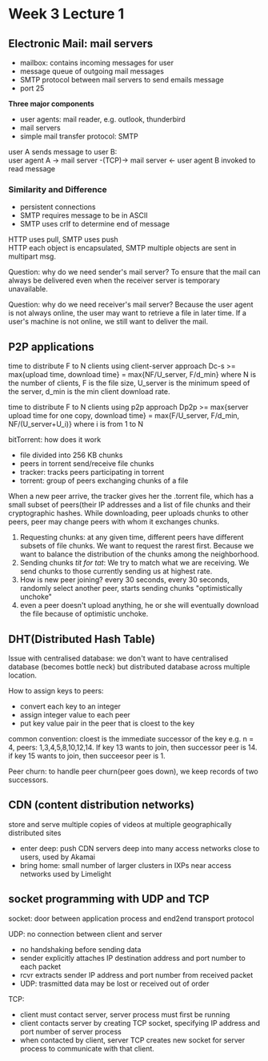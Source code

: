 # Week 3 Lecture 1

## Electronic Mail: mail servers
* mailbox: contains incoming messages for user
* message queue of outgoing mail messages
* SMTP protocol between mail servers to send emails message
* port 25

**Three major components**
* user agents: mail reader, e.g. outlook, thunderbird
* mail servers
* simple mail transfer protocol: SMTP

user A sends message to user B: \
user agent A -> mail server -(TCP)-> mail server <- user agent B invoked to read message

### Similarity and Difference
* persistent connections
* SMTP requires message to be in ASCII
* SMTP uses crlf to determine end of message

HTTP uses pull, SMTP uses push \
HTTP each object is encapsulated, SMTP multiple objects are sent in multipart msg.

Question: why do we need sender's mail server?
To ensure that the mail can always be delivered even when the receiver server is temporary unavailable.

Question: why do we need receiver's mail server?
Because the user agent is not always online, the user may want to retrieve a file in later time. If a user's machine is not online, we still want to deliver the mail.

## P2P applications
time to distribute F to N clients using client-server approach
Dc-s >= max{upload time, download time} = max{NF/U_server, F/d_min} where N is the number of clients, F is the file size, U_server is the minimum speed of the server, d_min is the min client download rate.

time to distribute F to N clients using p2p approach
Dp2p >= max{server upload time for one copy, download time} = max{F/U_server, F/d_min, NF/(U_server+U_i)} where i is from 1 to N

bitTorrent: how does it work
* file divided into 256 KB chunks
* peers in torrent send/receive file chunks
* tracker: tracks peers participating in torrent
* torrent: group of peers exchanging chunks of a file

When a new peer arrive, the tracker gives her the .torrent file, which has a small subset of peers(their IP addresses and a list of file chunks and their cryptographic hashes. While downloading, peer uploads chunks to other peers, peer may change peers with whom it exchanges chunks.

1. Requesting chunks: at any given time, different peers have different subsets of file chunks. We want to request the rarest first. Because we want to balance the distribution of the chunks among the neighborhood. 
2. Sending chunks *tit for tat*: We try to match what we are receiving. We send chunks to those currently sending us at highest rate. 
3. How is new peer joining? every 30 seconds, every 30 seconds, randomly select another peer, starts sending chunks "optimistically unchoke"
4. even a peer doesn't upload anything, he or she will eventually download the file because of optimistic unchoke.

## DHT(Distributed Hash Table)
Issue with centralised database: we don't want to have centralised database (becomes bottle neck) but distributed database across multiple location.

How to assign keys to peers:
* convert each key to an integer
* assign integer value to each peer
* put key value pair in the peer that is cloest to the key

common convention: cloest is the immediate successor of the key
e.g. n = 4, peers: 1,3,4,5,8,10,12,14. If key 13 wants to join, then successor peer is 14. if key 15 wants to join, then succeesor peer is 1.

Peer churn: to handle peer churn(peer goes down), we keep records of two successors.

## CDN (content distribution networks)
store and serve multiple copies of videos at multiple geographically distributed sites
* enter deep: push CDN servers deep into many access networks
    close to users, used by Akamai
* bring home: small number of larger clusters in IXPs near access networks
    used by Limelight


## socket programming with UDP and TCP
socket: door between application process and end2end transport protocol

UDP: no connection between client and server
* no handshaking before sending data
* sender explicitly attaches IP destination address and port number to each packet
* rcvr extracts sender IP address and port number from received packet
* UDP: trasmitted data may be lost or received out of order

TCP:
* client must contact server, server process must first be running
* client contacts server by creating TCP socket, specifying IP address and port number of server process
* when contacted by client, server TCP creates new socket for server process to communicate with that client.